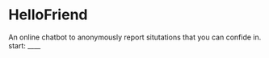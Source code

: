 # HelloFriend
An online chatbot to anonymously report situtations that you can confide in.
start: ____

